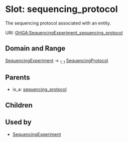 
# Slot: sequencing_protocol


The sequencing protocol associated with an entity.

URI: [GHGA:SequencingExperiment_sequencing_protocol](https://w3id.org/GHGA/SequencingExperiment_sequencing_protocol)


## Domain and Range

[SequencingExperiment](SequencingExperiment.md) &#8594;  <sub>1..1</sub> [SequencingProtocol](SequencingProtocol.md)

## Parents

 *  is_a: [sequencing_protocol](sequencing_protocol.md)

## Children


## Used by

 * [SequencingExperiment](SequencingExperiment.md)
